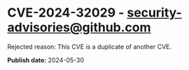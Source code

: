# CVE-2024-32029 - security-advisories@github.com

Rejected reason: This CVE is a duplicate of another CVE.

**Publish date:** 2024-05-30

